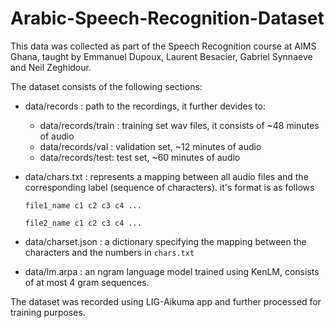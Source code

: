 # Arabic-Speech-Recognition-Dataset
This data was collected as part of the Speech Recognition course at AIMS Ghana, taught by Emmanuel Dupoux, Laurent Besacier, Gabriel Synnaeve and Neil Zeghidour.

The dataset consists of the following sections:
* data/records : path to the recordings, it further devides to:
  * data/records/train : training set wav files, it consists of ~48 minutes of audio
  * data/records/val : validation set, ~12 minutes of audio
  * data/records/test: test set, ~60 minutes of audio
* data/chars.txt : represents a mapping between all audio files and the corresponding label (sequence of characters). it's format is as follows

    ```file1_name c1 c2 c3 c4 ...```

    ```file2_name c1 c2 c3 c4 ...```
    
* data/charset.json : a dictionary specifying the mapping between the characters and the numbers in ```chars.txt```
* data/lm.arpa : an ngram language model trained using KenLM, consists of at most 4 gram sequences.

The dataset was recorded using LIG-Aikuma app and further processed for training purposes.
